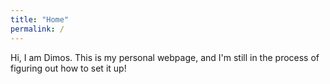 ```yaml
---
title: "Home"
permalink: /
---
```


Hi, I am Dimos. This is my personal webpage, and I'm still in the process of figuring out how to set it up!